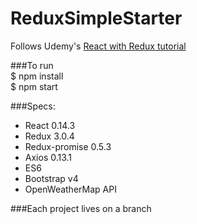 # ReduxSimpleStarter  
Follows Udemy's [React with Redux tutorial](https://www.udemy.com/react-redux/learn/v4/)  

###To run  
    $ npm install  
    $ npm start  

###Specs:  
* React 0.14.3
* Redux 3.0.4
* Redux-promise 0.5.3
* Axios 0.13.1
* ES6
* Bootstrap v4
* OpenWeatherMap API  

###Each project lives on a branch
